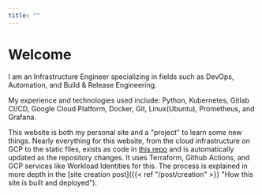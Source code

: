 ```yaml
---
title: ""
---
```


# Welcome
I am an Infrastructure Engineer specializing in fields such as DevOps, Automation, and Build & Release Engineering.

My experience and technologies used include: Python, Kubernetes, Gitlab CI/CD, Google Cloud Platform, Docker, Git, Linux(Ubuntu), Prometheus, and Grafana.

This website is both my personal site and a "project" to learn some new things. Nearly everything for this website, from the cloud infrastructure on GCP to the static files, exists as code in [this repo](https://github.com/roydejesus1031/website) and is automatically updated as the repository changes. It uses Terraform, Github Actions, and GCP services like Workload Identities for this. The process is explained in more depth in the [site creation post]({{< ref "/post/creation" >}} "How this site is built and deployed").
